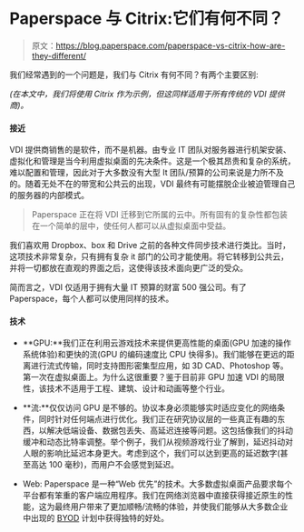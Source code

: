 # Paperspace 与 Citrix:它们有何不同？

> 原文：<https://blog.paperspace.com/paperspace-vs-citrix-how-are-they-different/>

我们经常遇到的一个问题是，我们与 Citrix 有何不同？有两个主要区别:

*(在本文中，我们将使用 Citrix 作为示例，但这同样适用于所有传统的 VDI 提供商)。*

#### 接近

VDI 提供商销售的是软件，而不是机器。由专业 IT 团队对服务器进行机架安装、虚拟化和管理是当今利用虚拟桌面的先决条件。这是一个极其昂贵和复杂的系统，难以配置和管理，因此对于大多数没有大型 It 团队/预算的公司来说是力所不及的。随着无处不在的带宽和公共云的出现，VDI 最终有可能摆脱企业被迫管理自己的服务器的内部模式。

> Paperspace 正在将 VDI 迁移到它所属的云中。所有固有的复杂性都包装在一个简单的层中，使任何人都可以从虚拟桌面中受益。

我们喜欢用 Dropbox、box 和 Drive 之前的各种文件同步技术进行类比。当时，这项技术非常复杂，只有拥有复杂 it 部门的公司才能使用。将它转移到公共云，并将一切都放在直观的界面之后，这使得该技术面向更广泛的受众。

简而言之，VDI 仅适用于拥有大量 IT 预算的财富 500 强公司。有了 Paperspace，每个人都可以使用同样的技术。

#### 技术

*   **GPU:**我们正在利用云游戏技术来提供更高性能的桌面(GPU 加速的操作系统体验)和更快的流(GPU 的编码速度比 CPU 快得多)。我们能够在更远的距离进行流式传输，同时支持图形密集型应用，如 3D CAD、Photoshop 等。第一次在虚拟桌面上。为什么这很重要？鉴于目前非 GPU 加速 VDI 的局限性，该技术不适用于工程、建筑、设计和动画等整个行业。

*   **流:**仅仅访问 GPU 是不够的。协议本身必须能够实时适应变化的网络条件，同时针对任何端点进行优化。我们正在研究协议层的一些真正有趣的东西，以解决低端设备、数据包丢失、高延迟连接等问题。这包括像我们的抖动缓冲和动态比特率调整。举个例子，我们从视频游戏行业了解到，延迟抖动对人眼的影响比延迟本身更大。考虑到这个，我们可以达到更高的延迟数字(甚至高达 100 毫秒)，而用户不会感觉到延迟。

*   Web: Paperspace 是一种“Web 优先”的技术。大多数虚拟桌面产品要求每个平台都有笨重的客户端应用程序。我们在网络浏览器中直接获得接近原生的性能，这为最终用户带来了更加顺畅/流畅的体验，并使我们能够从大多数企业中出现的 [BYOD](http://searchvirtualdesktop.techtarget.com/news/2240118547/IT-pros-mix-VDI-with-BYOD-to-simplify-device-management) 计划中获得独特的好处。